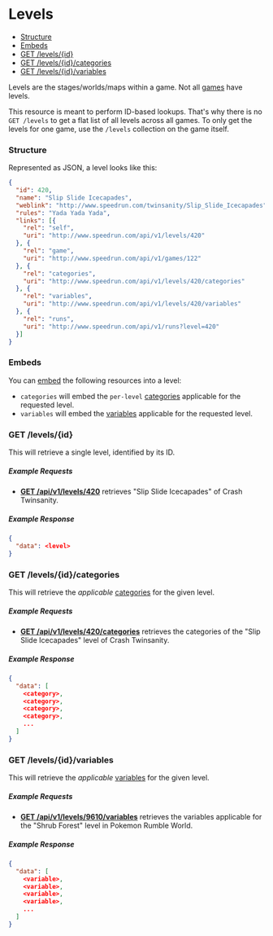 # Levels

* [Structure](#structure)
* [Embeds](#embeds)
* [GET /levels/{id}](#get-levelsid)
* [GET /levels/{id}/categories](#get-levelsidcategories)
* [GET /levels/{id}/variables](#get-levelsidvariables)

Levels are the stages/worlds/maps within a game. Not all [games](games.md) have levels.

This resource is meant to perform ID-based lookups. That's why there is no ``GET /levels`` to
get a flat list of all levels across all games. To only get the levels for one game, use the
``/levels`` collection on the game itself.

### Structure

Represented as JSON, a level looks like this:

```json
{
  "id": 420,
  "name": "Slip Slide Icecapades",
  "weblink": "http://www.speedrun.com/twinsanity/Slip_Slide_Icecapades",
  "rules": "Yada Yada Yada",
  "links": [{
    "rel": "self",
    "uri": "http://www.speedrun.com/api/v1/levels/420"
  }, {
    "rel": "game",
    "uri": "http://www.speedrun.com/api/v1/games/122"
  }, {
    "rel": "categories",
    "uri": "http://www.speedrun.com/api/v1/levels/420/categories"
  }, {
    "rel": "variables",
    "uri": "http://www.speedrun.com/api/v1/levels/420/variables"
  }, {
    "rel": "runs",
    "uri": "http://www.speedrun.com/api/v1/runs?level=420"
  }]
}
```

### Embeds

You can [embed](embedding.md) the following resources into a level:

* ``categories`` will embed the ``per-level`` [categories](categories.md) applicable for the requested
  level.
* ``variables`` will embed the [variables](variables.md) applicable for the requested level.

### GET /levels/{id}

This will retrieve a single level, identified by its ID.

##### Example Requests

* [**GET /api/v1/levels/420**](http://www.speedrun.com/api/v1/levels/420) retrieves "Slip Slide
  Icecapades" of Crash Twinsanity.

##### Example Response

```json
{
  "data": <level>
}
```

### GET /levels/{id}/categories

This will retrieve the *applicable* [categories](categories.md) for the given level.

##### Example Requests

* [**GET /api/v1/levels/420/categories**](http://www.speedrun.com/api/v1/levels/420/categories)
  retrieves the categories of the "Slip Slide Icecapades" level of Crash Twinsanity.

##### Example Response

```json
{
  "data": [
    <category>,
    <category>,
    <category>,
    <category>,
    ...
  ]
}
```

### GET /levels/{id}/variables

This will retrieve the *applicable* [variables](variables.md) for the given level.

##### Example Requests

* [**GET /api/v1/levels/9610/variables**](http://www.speedrun.com/api/v1/levels/9610/variables)
  retrieves the variables applicable for the "Shrub Forest" level in Pokemon Rumble World.

##### Example Response

```json
{
  "data": [
    <variable>,
    <variable>,
    <variable>,
    <variable>,
    ...
  ]
}
```
